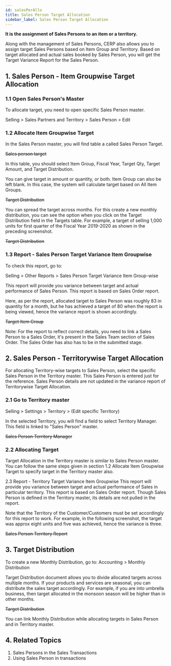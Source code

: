 ```yaml
---
id: salesPerAllo
title: Sales Person Target Allocation
sidebar_label: Sales Person Target Allocation
---
```


**It is the assignment of Sales Persons to an item or a territory.**

Along with the management of Sales Persons, CERP also allows you to assign target Sales Persons based on Item Group and Territory. Based on target allocated and actual sales booked by Sales Person, you will get the Target Variance Report for the Sales Person.

## 1. Sales Person - Item Groupwise Target Allocation

### 1.1 Open Sales Person's Master

To allocate target, you need to open specific Sales Person master.

Selling > Sales Partners and Territory > Sales Person > Edit

### 1.2 Allocate Item Groupwise Target

In the Sales Person master, you will find table a called Sales Person Target.

~~Sales person target~~

In this table, you should select Item Group, Fiscal Year, Target Qty, Target Amount, and Target Distribution.

You can give target in amount or quantity, or both. Item Group can also be left blank. In this case, the system will calculate target based on All Item Groups.

~~Target Distribution~~

You can spread the target across months. For this create a new monthly distribution, you can see the option when you click on the Target Distribution field in the Targets table. For example, a target of selling 1,000 units for first quarter of the Fiscal Year 2019-2020 as shown in the preceding screenshot.

~~Target Distribution~~

### 1.3 Report - Sales Person Target Variance Item Groupwise

To check this report, go to:

Selling > Other Reports > Sales Person Target Variance Item Group-wise

This report will provide you variance between target and actual performance of Sales Person. This report is based on Sales Order report.

Here, as per the report, allocated target to Sales Person was roughly 83 in quantity for a month, but he has achieved a target of 80 when the report is being viewed, hence the variance report is shown accordingly.

~~Target Item Group~~

Note: For the report to reflect correct details, you need to link a Sales Person to a Sales Order, it's present in the Sales Team section of Sales Order. The Sales Order has also has to be in the submitted stage.

## 2. Sales Person - Territorywise Target Allocation

For allocating Territory-wise targets to Sales Person, select the specific Sales Person in the Territory master. This Sales Person is entered just for the reference. Sales Person details are not updated in the variance report of Territorywise Target Allocation.

### 2.1 Go to Territory master

Selling > Settings > Territory > (Edit specific Territory)

In the selected Territory, you will find a field to select Territory Manager. This field is linked to "Sales Person" master.

~~Sales Person Territory Manager~~

### 2.2 Allocating Target

Target Allocation in the Territory master is similar to Sales Person master. You can follow the same steps given in section 1.2 Allocate Item Groupwise Target to specify target in the Territory master also.

2.3 Report - Territory Target Variance Item Groupwise
This report will provide you variance between target and actual performance of Sales in particular territory. This report is based on Sales Order report. Though Sales Person is defined in the Territory master, its details are not pulled in the report.

Note that the Territory of the Customer/Customers must be set accordingly for this report to work. For example, in the following screenshot, the target was approx eight units and five was achieved, hence the variance is three.

~~Sales Person Territory Report~~

## 3. Target Distribution

To create a new Monthly Distribution, go to: Accounting > Monthly Distribution

Target Distribution document allows you to divide allocated targets across multiple months. If your products and services are seasonal, you can distribute the sales target accordingly. For example, if you are into umbrella business, then target allocated in the monsoon season will be higher than in other months.

~~Target Distribution~~

You can link Monthly Distribution while allocating targets in Sales Person and in Territory master.

## 4. Related Topics

1. Sales Persons in the Sales Transactions
1. Using Sales Person in transactions
